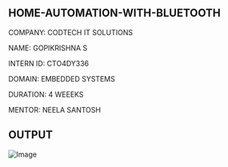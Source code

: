 
## HOME-AUTOMATION-WITH-BLUETOOTH

COMPANY: CODTECH IT SOLUTIONS

NAME: GOPIKRISHNA S

INTERN ID: CTO4DY336

DOMAIN: EMBEDDED SYSTEMS 

DURATION: 4 WEEEKS

MENTOR: NEELA SANTOSH


## OUTPUT

![Image](https://github.com/user-attachments/assets/c94dfcbe-6364-4efe-88e8-f83c99085eb1)
